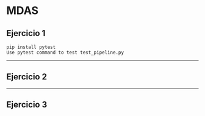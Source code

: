 #  MDAS #

## Ejercicio 1 ##

    pip install pytest
    Use pytest command to test test_pipeline.py

---

## Ejercicio 2

---

## Ejercicio 3

